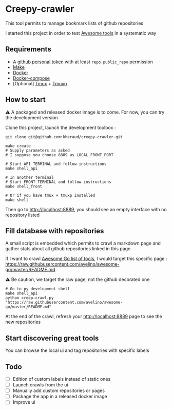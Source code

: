 # Creepy-crawler

This tool permits to manage bookmark lists of github repositories

I started this project in order to test [Awesome tools](https://github.com/topics/awesome) in a systematic way

## Requirements

- A [github personal token](https://github.com/settings/tokens) with at least `repo.public_repo` permission
- [Make](https://www.gnu.org/software/make/)
- [Docker](https://www.docker.com/)
- [Docker-compose](https://docs.docker.com/compose/)
- [Optional] [Tmux](https://github.com/tmux/tmux) + [Tmuxp](https://github.com/tmux-python/tmuxp)

## How to start

:warning: A packaged and released docker image is to come. For now, you can try the development version

Clone this project, launch the development toolbox :

```shell
git clone git@github.com:kheraud/creepy-crawler.git

make create
# Supply parameters as asked
# I suppose you choose 8889 as LOCAL_FRONT_PORT

# Start API TERMINAL and follow instructions
make shell_api

# In another terminal
# Start FRONT TERMINAL and follow instructions
make shell_front

# Or if you have tmux + tmuxp installed
make shell
```

Then go to <http://localhost:8889>, you should see an empty interface with no repository listed

## Fill database with repositories

A small script is embedded which permits to crawl a markdown page and gather stats about all github repositories linked in this page

If I want to crawl [Awesome Go list of tools](https://github.com/avelino/awesome-go), I would target this specific page : <https://raw.githubusercontent.com/avelino/awesome-go/master/README.md>

:warning: Be caution, we target the raw page, not the github decorated one

```shell
# Go to py development shell
make shell_api
python creep-crawl.py "https://raw.githubusercontent.com/avelino/awesome-go/master/README.md"
```

At the end of the crawl, refresh your <http://localhost:8889> page to see the new repositories

## Start discovering great tools

You can browse the local ui and tag repositories with specific labels

## Todo

- [ ] Edition of custom labels instead of static ones
- [ ] Launch crawls from the ui
- [ ] Manually add custom repositories or pages
- [ ] Package the app in a released docker image
- [ ] Improve ui
